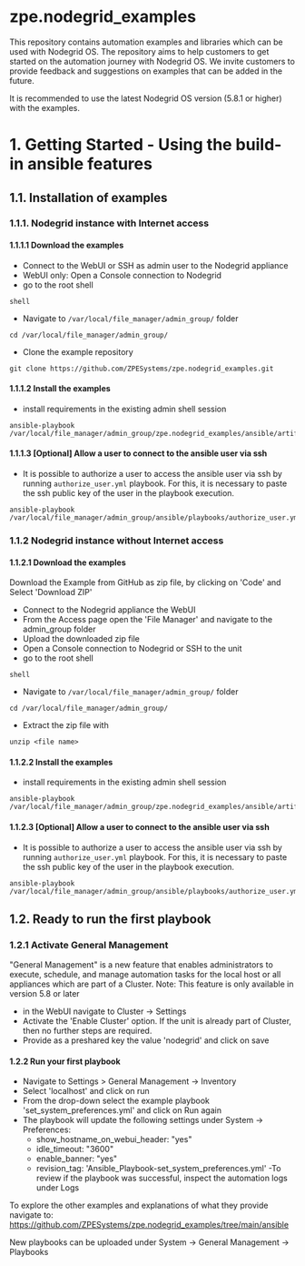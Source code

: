 # zpe.nodegrid_examples
This repository contains automation examples and libraries which can be used with Nodegrid OS. The repository aims to help customers to get started on the automation journey with Nodegrid OS. We invite customers to provide feedback and suggestions on examples that can be added in the future.

It is recommended to use the latest Nodegrid OS version (5.8.1 or higher) with the examples.

# 1. Getting Started - Using the build-in ansible features
## 1.1. Installation of examples
### 1.1.1. Nodegrid instance with Internet access
#### 1.1.1.1 Download the examples
- Connect to the WebUI or SSH as admin user to the Nodegrid appliance 
- WebUI only: Open a Console connection to Nodegrid
- go to the root shell
```
shell
```
- Navigate to `/var/local/file_manager/admin_group/` folder
```shell script
cd /var/local/file_manager/admin_group/
```
- Clone the example repository
```shell script
git clone https://github.com/ZPESystems/zpe.nodegrid_examples.git
```
#### 1.1.1.2 Install the examples
- install requirements in the existing admin shell session
```shell script
ansible-playbook /var/local/file_manager/admin_group/zpe.nodegrid_examples/ansible/artifacts/installation/nodegrid_install_requirements.yml
```
#### 1.1.1.3 [Optional] Allow a user to connect to the ansible user via ssh
- It is possible to authorize a user to access the ansible user via ssh by running `authorize_user.yml` playbook. For this, it is necessary to paste the ssh public key of the user in the playbook execution.
```shell script
ansible-playbook /var/local/file_manager/admin_group/ansible/playbooks/authorize_user.yml
```
### 1.1.2 Nodegrid instance without Internet access
#### 1.1.2.1 Download the examples
Download the Example from GitHub as zip file, by clicking on 'Code' and Select 'Download ZIP'
- Connect to the Nodegrid appliance the WebUI
- From the Access page open the 'File Manager' and navigate to the admin_group folder
- Upload the downloaded zip file
- Open a Console connection to Nodegrid or SSH to the unit
- go to the root shell
```
shell
```
- Navigate to `/var/local/file_manager/admin_group/` folder
```shell script
cd /var/local/file_manager/admin_group/
```
- Extract the zip file with
```shell script
unzip <file name>
```
#### 1.1.2.2 Install the examples
- install requirements in the existing admin shell session
```shell script
ansible-playbook /var/local/file_manager/admin_group/zpe.nodegrid_examples/ansible/artifacts/installation/nodegrid_install_requirements.yml
```
#### 1.1.2.3 [Optional] Allow a user to connect to the ansible user via ssh
- It is possible to authorize a user to access the ansible user via ssh by running `authorize_user.yml` playbook. For this, it is necessary to paste the ssh public key of the user in the playbook execution.
```shell script
ansible-playbook /var/local/file_manager/admin_group/ansible/playbooks/authorize_user.yml
```

## 1.2. Ready to run the first playbook
### 1.2.1 Activate General Management
"General Management" is a new feature that enables administrators to execute, schedule, and manage automation tasks for the local host or all appliances which are part of a Cluster.
Note: This feature is only available in version 5.8 or later
- in the WebUI navigate to Cluster -> Settings
- Activate the 'Enable Cluster' option. If the unit is already part of Cluster, then no further steps are required.
- Provide as a preshared key the value 'nodegrid' and click on save

#### 1.2.2 Run your first playbook
- Navigate to Settings > General Management -> Inventory
- Select 'localhost' and click on run
- From the drop-down select the example playbook 'set_system_preferences.yml' and click on Run again
- The playbook will update the following settings under System -> Preferences:
    - show_hostname_on_webui_header: "yes"
    - idle_timeout: "3600"
    - enable_banner: "yes"
    - revision_tag: 'Ansible_Playbook-set_system_preferences.yml'
 -To review if the playbook was successful, inspect the automation logs under Logs

To explore the other examples and explanations of what they provide navigate to: https://github.com/ZPESystems/zpe.nodegrid_examples/tree/main/ansible

New playbooks can be uploaded under System -> General Management -> Playbooks


